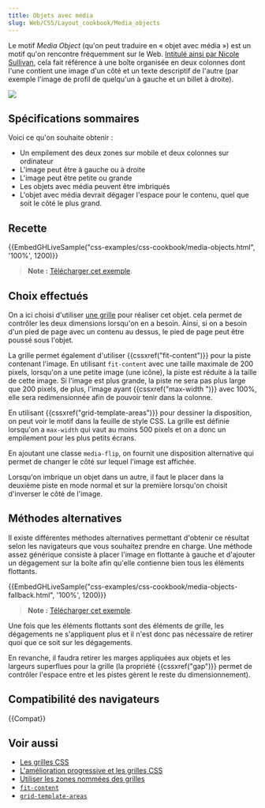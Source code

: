 ```yaml
---
title: Objets avec média
slug: Web/CSS/Layout_cookbook/Media_objects
---
```


Le motif _Media Object_ (qu'on peut traduire en « objet avec média ») est un motif qu'on rencontre fréquemment sur le Web. [Intitulé ainsi par Nicole Sullivan](http://www.stubbornella.org/content/2010/06/25/the-media-object-saves-hundreds-of-lines-of-code/), cela fait référence à une boîte organisée en deux colonnes dont l'une contient une image d'un côté et un texte descriptif de l'autre (par exemple l'image de profil de quelqu'un à gauche et un billet à droite).

![](media-object.png)

## Spécifications sommaires

Voici ce qu'on souhaite obtenir :

- Un empilement des deux zones sur mobile et deux colonnes sur ordinateur
- L'image peut être à gauche ou à droite
- L'image peut être petite ou grande
- Les objets avec média peuvent être imbriqués
- L'objet avec média devrait dégager l'espace pour le contenu, quel que soit le côté le plus grand.

## Recette

{{EmbedGHLiveSample("css-examples/css-cookbook/media-objects.html", '100%', 1200)}}

> **Note :** [Télécharger cet exemple](https://github.com/mdn/css-examples/blob/master/css-cookbook/media-objects--download.html).

## Choix effectués

On a ici choisi d'utiliser [une grille](/fr/docs/Web/CSS/CSS_grid_layout) pour réaliser cet objet. cela permet de contrôler les deux dimensions lorsqu'on en a besoin. Ainsi, si on a besoin d'un pied de page avec un contenu au dessus, le pied de page peut être poussé sous l'objet.

La grille permet également d'utiliser {{cssxref("fit-content")}} pour la piste contenant l'image. En utilisant `fit-content` avec une taille maximale de 200 pixels, lorsqu'on a une petite image (une icône), la piste est réduite à la taille de cette image. Si l'image est plus grande, la piste ne sera pas plus large que 200 pixels, de plus, l'image ayant {{cssxref("max-width ")}} avec 100%, elle sera redimensionnée afin de pouvoir tenir dans la colonne.

En utilisant {{cssxref("grid-template-areas")}} pour dessiner la disposition, on peut voir le motif dans la feuille de style CSS. La grille est définie lorsqu'on a `max-width` qui vaut au moins 500 pixels et on a donc un empilement pour les plus petits écrans.

En ajoutant une classe `media-flip`, on fournit une disposition alternative qui permet de changer le côté sur lequel l'image est affichée.

Lorsqu'on imbrique un objet dans un autre, il faut le placer dans la deuxième piste en mode normal et sur la première lorsqu'on choisit d'inverser le côté de l'image.

## Méthodes alternatives

Il existe différentes méthodes alternatives permettant d'obtenir ce résultat selon les navigateurs que vous souhaitez prendre en charge. Une méthode assez générique consiste à placer l'image en flottante à gauche et d'ajouter un dégagement sur la boîte afin qu'elle contienne bien tous les éléments flottants.

{{EmbedGHLiveSample("css-examples/css-cookbook/media-objects-fallback.html", '100%', 1200)}}

> **Note :** [Télécharger cet exemple](https://github.com/mdn/css-examples/blob/master/css-cookbook/media-objects-fallback--download.html).

Une fois que les éléments flottants sont des éléments de grille, les dégagements ne s'appliquent plus et il n'est donc pas nécessaire de retirer quoi que ce soit sur les dégagements.

En revanche, il faudra retirer les marges appliquées aux objets et les largeurs superflues pour la grille (la propriété {{cssxref("gap")}} permet de contrôler l'espace entre et les pistes gèrent le reste du dimensionnement).

## Compatibilité des navigateurs

{{Compat}}

## Voir aussi

- [Les grilles CSS](/fr/docs/Web/CSS/CSS_grid_layout)
- [L'amélioration progressive et les grilles CSS](/fr/docs/Web/CSS/CSS_grid_layout)
- [Utiliser les zones nommées des grilles](/fr/docs/Web/CSS/CSS_grid_layout/Grid_template_areas)
- [`fit-content`](/fr/docs/Web/CSS/fit-content)
- [`grid-template-areas`](/fr/docs/Web/CSS/grid-template-areas)
